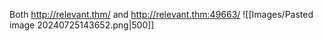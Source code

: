 
Both http://relevant.thm/ and http://relevant.thm:49663/
![[Images/Pasted image 20240725143652.png|500]]





